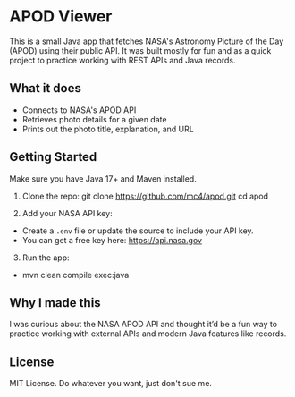 # APOD Viewer

This is a small Java app that fetches NASA's Astronomy Picture of the Day (APOD) using their public API. It was built mostly for fun and as a quick project to practice working with REST APIs and Java records.

## What it does

- Connects to NASA's APOD API
- Retrieves photo details for a given date
- Prints out the photo title, explanation, and URL

## Getting Started

Make sure you have Java 17+ and Maven installed.

1. Clone the repo:
git clone https://github.com/mc4/apod.git
cd apod

2. Add your NASA API key:
- Create a `.env` file or update the source to include your API key.
- You can get a free key here: https://api.nasa.gov

3. Run the app:
- mvn clean compile exec:java


## Why I made this

I was curious about the NASA APOD API and thought it’d be a fun way to practice working with external APIs and modern Java features like records.

## License

MIT License. Do whatever you want, just don't sue me.

